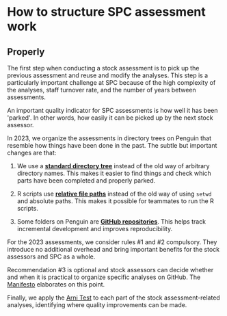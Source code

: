 # How to structure SPC assessment work

## Properly

The first step when conducting a stock assessment is to pick up the previous
assessment and reuse and modify the analyses. This step is a particularly
important challenge at SPC because of the high complexity of the analyses, staff
turnover rate, and the number of years between assessments.

An important quality indicator for SPC assessments is how well it has been
'parked'. In other words, how easily it can be picked up by the next stock
assessor.

In 2023, we organize the assessments in directory trees on Penguin that resemble
how things have been done in the past. The subtle but important changes are
that:

1. We use a [**standard directory tree**](dir_tree.md#recommendation) instead of
   the old way of arbitrary directory names. This makes it easier to find things
   and check which parts have been completed and properly parked.

2. R scripts use [**relative file paths**](file_paths.md#use-relative-paths)
   instead of the old way of using `setwd` and absolute paths. This makes it
   possible for teammates to run the R scripts.

3. Some folders on Penguin are [**GitHub repositories**](github.md#github). This
   helps track incremental development and improves reproducibility.

For the 2023 assessments, we consider rules #1 and #2 compulsory. They introduce
no additional overhead and bring important benefits for the stock assessors and
SPC as a whole.

Recommendation #3 is optional and stock assessors can decide whether and when it
is practical to organize specific analyses on GitHub. The
[Manifesto](manifesto.md#github-and-penguin-do-they-get-along) elaborates on
this point.

Finally, we apply the [Arni Test](arni_test.md) to each part of the stock
assessment-related analyses, identifying where quality improvements can be made.
